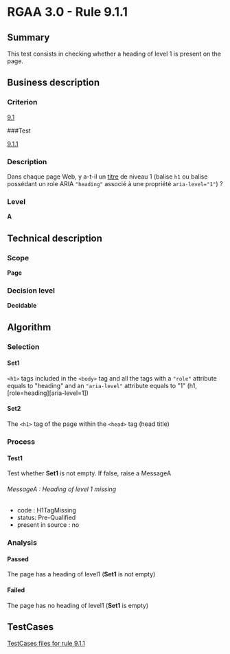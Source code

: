 # RGAA 3.0 -  Rule 9.1.1

## Summary

This test consists in checking whether a heading of level 1 is present on the page.

## Business description

### Criterion

[9.1](http://disic.github.io/rgaa_referentiel_en/RGAA3.0_Criteria_English_version_v1.html#crit-9-1)

###Test

[9.1.1](http://disic.github.io/rgaa_referentiel_en/RGAA3.0_Criteria_English_version_v1.html#test-9-1-1)

### Description

Dans chaque page Web, y a-t-il un <a href="http://references.modernisation.gouv.fr/referentiel-technique-0#mTitre">titre</a> de niveau 1 (balise `h1` ou balise poss&eacute;dant un role ARIA `"heading"` associ&eacute; &agrave; une propri&eacute;t&eacute; `aria-level="1"`) ?

### Level

**A**

## Technical description

### Scope

**Page**

### Decision level

**Decidable**

## Algorithm

### Selection

#### Set1

`<h1>` tags included in the `<body>` tag and all the tags with a `"role"` attribute equals to "heading" and an `"aria-level"` attribute equals to "1" (h1, [role=heading][aria-level=1])

#### Set2

The `<h1>` tag of the page within the `<head>` tag (head title)

### Process

#### Test1

Test whether **Set1** is not empty. If false, raise a MessageA

###### MessageA : Heading of level 1 missing

-   code : H1TagMissing
-   status: Pre-Qualified
-   present in source : no

### Analysis

#### Passed

The page has a heading of level1 (**Set1** is not empty)

#### Failed

The page has no heading of level1 (**Set1** is empty)









##  TestCases 

[TestCases files for rule 9.1.1](https://github.com/Asqatasun/Asqatasun/tree/master/rules/rules-rgaa3.0/src/test/resources/testcases/rgaa30/Rgaa30Rule090101/) 


